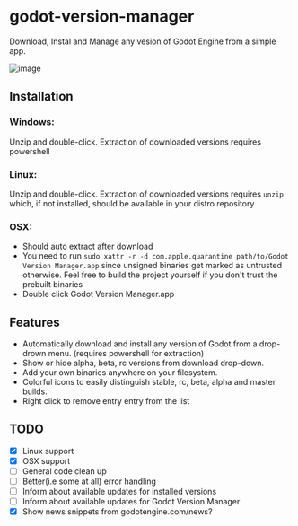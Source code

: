 # godot-version-manager
Download, Instal and Manage any vesion of Godot Engine from a simple app. 

![image](https://user-images.githubusercontent.com/526829/138571544-61a933af-6f1a-4e11-8f3c-eafdfab4df5d.png)

## Installation
### Windows:
Unzip and double-click. Extraction of downloaded versions requires powershell
### Linux:
Unzip and double-click. Extraction of downloaded versions requires `unzip` which, if not installed, should be available in your distro repository
### OSX:
- Should auto extract after download
- You need to run `sudo xattr -r -d com.apple.quarantine path/to/Godot Version Manager.app` since unsigned binaries get marked as untrusted otherwise. Feel free to build the project yourself if you don't trust the prebuilt binaries
- Double click Godot Version Manager.app

## Features
- Automatically download and install any version of Godot from a drop-drown menu. (requires powershell for extraction)
- Show or hide alpha, beta, rc versions from download drop-down. 
- Add your own binaries anywhere on your filesystem. 
- Colorful icons to easily distinguish stable, rc, beta, alpha and master builds. 
- Right click to remove entry entry from the list

## TODO
- [x] Linux support
- [x] OSX support
- [ ] General code clean up
- [ ] Better(i.e some at all) error handling
- [ ] Inform about available updates for installed versions
- [ ] Inform about available updates for Godot Version Manager
- [x] Show news snippets from godotengine.com/news?
